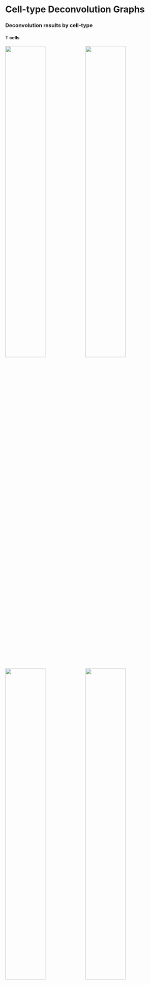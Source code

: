 Cell-type Deconvolution Graphs
================

### Deconvolution results by cell-type

#### T cells

<img src="deconvolution_graphics_files/figure-gfm/tcell-1.png" width="50%" /><img src="deconvolution_graphics_files/figure-gfm/tcell-2.png" width="50%" /><img src="deconvolution_graphics_files/figure-gfm/tcell-3.png" width="50%" /><img src="deconvolution_graphics_files/figure-gfm/tcell-4.png" width="50%" /><img src="deconvolution_graphics_files/figure-gfm/tcell-5.png" width="50%" /><img src="deconvolution_graphics_files/figure-gfm/tcell-6.png" width="50%" />

#### CD8+ T cells

<img src="deconvolution_graphics_files/figure-gfm/cd8_tcell-1.png" width="50%" /><img src="deconvolution_graphics_files/figure-gfm/cd8_tcell-2.png" width="50%" /><img src="deconvolution_graphics_files/figure-gfm/cd8_tcell-3.png" width="50%" /><img src="deconvolution_graphics_files/figure-gfm/cd8_tcell-4.png" width="50%" /><img src="deconvolution_graphics_files/figure-gfm/cd8_tcell-5.png" width="50%" /><img src="deconvolution_graphics_files/figure-gfm/cd8_tcell-6.png" width="50%" />

#### CD4+ T cells

<img src="deconvolution_graphics_files/figure-gfm/cd4_tcell-1.png" width="50%" /><img src="deconvolution_graphics_files/figure-gfm/cd4_tcell-2.png" width="50%" /><img src="deconvolution_graphics_files/figure-gfm/cd4_tcell-3.png" width="50%" /><img src="deconvolution_graphics_files/figure-gfm/cd4_tcell-4.png" width="50%" /><img src="deconvolution_graphics_files/figure-gfm/cd4_tcell-5.png" width="50%" />

#### B cells

<img src="deconvolution_graphics_files/figure-gfm/bcell-1.png" width="50%" /><img src="deconvolution_graphics_files/figure-gfm/bcell-2.png" width="50%" /><img src="deconvolution_graphics_files/figure-gfm/bcell-3.png" width="50%" /><img src="deconvolution_graphics_files/figure-gfm/bcell-4.png" width="50%" /><img src="deconvolution_graphics_files/figure-gfm/bcell-5.png" width="50%" /><img src="deconvolution_graphics_files/figure-gfm/bcell-6.png" width="50%" />

#### NK cells

<img src="deconvolution_graphics_files/figure-gfm/nkcell-1.png" width="50%" /><img src="deconvolution_graphics_files/figure-gfm/nkcell-2.png" width="50%" /><img src="deconvolution_graphics_files/figure-gfm/nkcell-3.png" width="50%" /><img src="deconvolution_graphics_files/figure-gfm/nkcell-4.png" width="50%" /><img src="deconvolution_graphics_files/figure-gfm/nkcell-5.png" width="50%" />

#### Neutrophils

<img src="deconvolution_graphics_files/figure-gfm/neutrophil-1.png" width="50%" /><img src="deconvolution_graphics_files/figure-gfm/neutrophil-2.png" width="50%" /><img src="deconvolution_graphics_files/figure-gfm/neutrophil-3.png" width="50%" /><img src="deconvolution_graphics_files/figure-gfm/neutrophil-4.png" width="50%" /><img src="deconvolution_graphics_files/figure-gfm/neutrophil-5.png" width="50%" />

#### Macrophages

<img src="deconvolution_graphics_files/figure-gfm/macrophage-1.png" width="50%" /><img src="deconvolution_graphics_files/figure-gfm/macrophage-2.png" width="50%" /><img src="deconvolution_graphics_files/figure-gfm/macrophage-3.png" width="50%" /><img src="deconvolution_graphics_files/figure-gfm/macrophage-4.png" width="50%" /><img src="deconvolution_graphics_files/figure-gfm/macrophage-5.png" width="50%" />

#### Myeloid dendritic cells

<img src="deconvolution_graphics_files/figure-gfm/dendritic-1.png" width="50%" /><img src="deconvolution_graphics_files/figure-gfm/dendritic-2.png" width="50%" /><img src="deconvolution_graphics_files/figure-gfm/dendritic-3.png" width="50%" /><img src="deconvolution_graphics_files/figure-gfm/dendritic-4.png" width="50%" /><img src="deconvolution_graphics_files/figure-gfm/dendritic-5.png" width="50%" />
